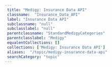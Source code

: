 ```yaml
--- 
 title: "Medigy: Insurance Data API" 
 classname:  "Insurance_Data_API" 
 label: "Insurance Data API" 
 subclassname: "null" 
 subclasslabel: "null" 
 parentclassname: "StandardMedigyCategories" 
 parentclasslabel: "Medigy" 
 equalentCollections: [] 
 collections: ['Medigy: Insurance Data API']
 aliases:  "/topic/medigy-insurance-data-api"  
 searchCategory: "topic" 
---
```

